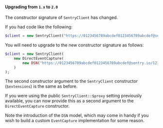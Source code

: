 #### Upgrading from `1.x` to `2.0`

The constructor signature of `SentryClient` has changed.

If you had code like the following:

```php
$client = new SentryClient("https://0123456789abcdef0123456789abcdef@sentry.io/1234567");
```

You will need to upgrade to the new constructor signature as follows:

```php
$client = new SentryClient(
    new DirectEventCapture(
        new DSN("https://0123456789abcdef0123456789abcdef@sentry.io/1234567")
    )
);
```

The second constructor argument to the `SentryClient` constructor (`$extensions`) is
the same as before.

If you were using the public `SentryClient::$proxy` setting previously available, you
can now provide this as a second argument to the `DirectEventCapture` constructor.

Note the introduction of the `DSN` model, which may come in handy if you wish to build
a custom `EventCapture` implementation for some reason.
